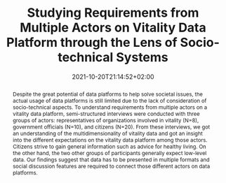---
members: ["PLevy"]
slug: studying-requirements-from-multiple-actors-on-vitality-data-platform-through-the-lens-of-socio-technical-systems
title: "Studying Requirements from Multiple Actors on Vitality Data Platform through the Lens of Socio-technical Systems"
layout: publi
searchFilter: Publication
searchWeight: 8
publitype: article
subsection: paper
institution:
    heig: 1
    logo: TUe
    short: 'TU/e'
    name: "Eindhoven University of Technology"
    web: "https://www.tue.nl/en/"
    colo: "#c72125"
chaire: false
date: 2021-10-20T21:14:52+02:00
citation:
    authors:
        1: ["Wada", "Kenji", "K."]
        2: ["van Renswouw", "Loes", "L."]
        4: ["Wallner", "Günter.", "G."]
        3: ["Levy", "Pierre", "P."]
        5: ["Vos", "Steven", "S.B."]
    year: 2021
    title: "Studying Requirements from Multiple Actors on Vitality Data Platform through the Lens of Socio-technical Systems"
    journal: "International Journal of Affective Engineering"
    number: 20
    volume: 4
    firstpage: "297"
    lastpage: "306"
    doi: "10.5057/ijae.IJAE-D-20-00041"
reference: "Wada K.,van Renswouw L., Wallner G., Lévy P., & Vos S. (2021). Studying Requirements from Multiple Actors on Vitality Data Platform through the Lens of Socio-technical Systems. International Journal of Affective Engineering. 20(4), 297-306."
abstract: "Despite the great potential of data platforms to help solve societal issues, the actual usage of data platforms is still limited due to the lack of consideration of socio-technical aspects. To understand requirements from multiple actors on a vitality data platform, semi-structured interviews were conducted with three groups of actors: representatives of organizations involved in vitality (N=8), government officials (N=10), and citizens (N=20). From these interviews, we got an understanding of the multidimensionality of vitality data and got an insight into the different expectations on the vitality data platform among those actors. Citizens strive to gain general information such as advice for healthy living. On the other hand, the two other groups of participants generally expect low-level data. Our findings suggest that data has to be presented in multiple formats and social discussion features are required to connect those different actors on data platforms."
link:
    1: ["paper", "paper", "https://www.jstage.jst.go.jp/article/ijae/20/4/20_IJAE-D-20-00041/_pdf/-char/en"]
    3: ["journal", "journal", "https://www.jstage.jst.go.jp/article/ijae/20/4/20_IJAE-D-20-00041/_article/-char/en"]
---